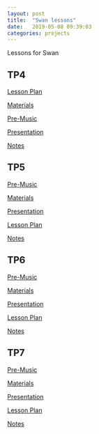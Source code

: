 ```yaml
---
layout: post
title:  "Swan lessons"
date:   2019-05-08 09:39:03
categories: projects
---
```

Lessons for Swan

<h2>TP4</h2>
<p><a href="https://docs.google.com/document/d/1DjyWLqJOITU7B8smaCBJMQDTCWnR8qSQi4rQmb71inw/edit?usp=sharing">Lesson Plan</a></p>
<p><a href="https://docs.google.com/document/d/1bHuPeQq4mQygXNYoa0U4tIXITSYw2X74hEe6DkwhDZk/edit?usp=sharing">Materials</a></p>
<p><a href="https://listenonrepeat.com/watch/?v=_E2CNZIlVIg#Tour_the_States_-_Official_Music_Video"> Pre-Music</a></p>
<p><a href="https://docs.google.com/presentation/d/1MaaZq9l12eLNUGDkq0O7gkDSEocMl5iUrzriW_akqKc/edit?usp=sharing">Presentation</a></p>
<p><a href="https://docs.google.com/document/d/1WHvbuFQ7PVCsvcBuAsIhEhgJv5xPmLMDcQSWX5XV3f8/edit?usp=sharing">Notes</a></p>

<h2>TP5</h2>
<p>
  <a href="https://listenonrepeat.com/watch/?v=_E2CNZIlVIg#Tour_the_States_-_Official_Music_Video">
    Pre-Music
  </a>
</p>
<p>
  <a href="https://docs.google.com/document/d/1oi8Iaf6PwUOZiGjKjOmssaofgw3HSug1IKDVEDLe22k/edit?usp=sharing">
    Materials
  </a>
<p>
<p>
  <a href="https://docs.google.com/presentation/d/1oj9pvoUWY_dMMa8pT_0dWqXnMWOYI8VMzcGL7nT5nDc/edit?usp=sharing">
    Presentation
  </a>
<p>
<p>
  <a href="https://docs.google.com/document/d/1RR-PXsEwzD17yxcbLoD5ltbnAUH6VBuDYaiSx9eXsaE/edit?usp=sharing">
    Lesson Plan
  </a>
<p>
<p>
  <a href="https://docs.google.com/document/d/10pXmlqxl__gSpS0nBsEGJRRAEmigPGCNWOAjeNAISzQ/edit?usp=sharing">
    Notes
  </a>
<p>

<h2>TP6</h2>
<p>
  <a href="https://listenonrepeat.com/watch/?v=_E2CNZIlVIg#Tour_the_States_-_Official_Music_Video">
    Pre-Music
  </a>
</p>
<p>
  <a href="https://docs.google.com/document/d/1fOWPp-Q1G9JEIicQWTWBTx2LisSR7TW9lhYICfzxNts/edit">
    Materials
  </a>
<p>
<p>
  <a href="https://docs.google.com/presentation/d/153wlQXMBONg4_rEjJB8z4ByRuF3w9vTjCPAPqwvAfgg/edit#slide=id.g575e833ea1_0_124">
    Presentation
  </a>
<p>
<p>
  <a href="https://docs.google.com/document/d/1VO_RKaE_I9akySG1P8J1TivancwWe9XnvkjXNWvvaKA/edit">
    Lesson Plan
  </a>
<p>
<p>
  <a href="https://docs.google.com/document/d/1lPIVIbZAH3jmWqK4bfE8de5Fo1Eow-mn5lBv417nU4U/edit">
    Notes
  </a>
<p>

<h2>TP7</h2>
<p>
  <a href="https://listenonrepeat.com/watch/?v=_E2CNZIlVIg#Tour_the_States_-_Official_Music_Video">
    Pre-Music
  </a>
</p>
<p>
  <a href="https://docs.google.com/document/d/1Oh_eWQVhkYx4KffbvXPpKLKUQq36LzzlVMsZLvTYb4U/edit?usp=sharing">
    Materials
  </a>
<p>
<p>
  <a href="https://docs.google.com/presentation/d/1khVgRNurIL5AZh2bVX8rh_XDeRdP9HeiTc29T_WBRZs/edit?usp=sharing">
    Presentation
  </a>
<p>
<p>
  <a href="https://docs.google.com/document/d/1LuIjfrkFlfQH5zhMx1aAgWeysrce1FTKoP586q7mF5o/edit?usp=sharing">
    Lesson Plan
  </a>
<p>
<p>
  <a href="https://docs.google.com/document/d/1VxqJ5t5MpnYwXtsPEPJJo1FrEbZciPKTO3_YgYHJ6es/edit?usp=sharing">
    Notes
  </a>
<p>
